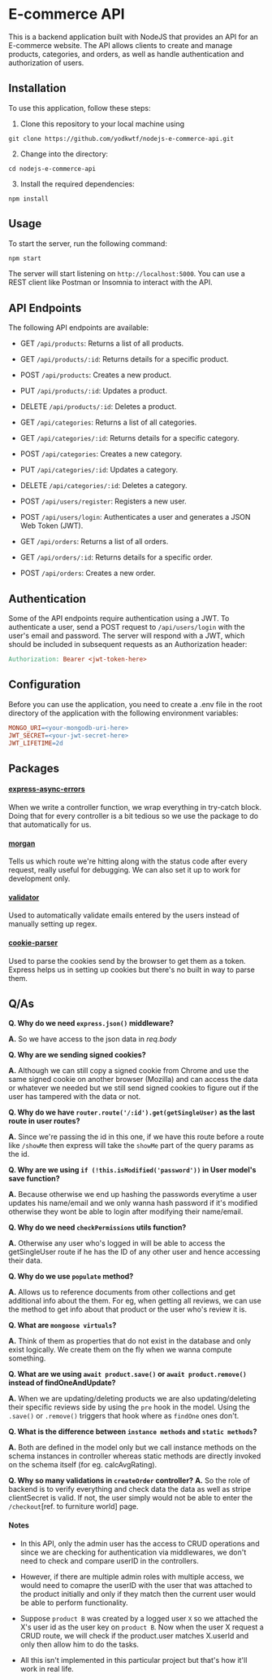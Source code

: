 # E-commerce API

This is a backend application built with NodeJS that provides an API for an E-commerce website. The API allows clients to create and manage products, categories, and orders, as well as handle authentication and authorization of users.

## Installation

To use this application, follow these steps:

1. Clone this repository to your local machine using

```
git clone https://github.com/yodkwtf/nodejs-e-commerce-api.git
```

2. Change into the directory:

```
cd nodejs-e-commerce-api
```

3. Install the required dependencies:

```
npm install
```

## Usage

To start the server, run the following command:

```sh
npm start
```

The server will start listening on `http://localhost:5000`. You can use a REST client like Postman or Insomnia to interact with the API.

## API Endpoints

The following API endpoints are available:

- GET `/api/products`: Returns a list of all products.

- GET `/api/products/:id`: Returns details for a specific product.

- POST `/api/products`: Creates a new product.

- PUT `/api/products/:id`: Updates a product.

- DELETE `/api/products/:id`: Deletes a product.

- GET `/api/categories`: Returns a list of all categories.

- GET `/api/categories/:id`: Returns details for a specific category.

- POST `/api/categories`: Creates a new category.

- PUT `/api/categories/:id`: Updates a category.

- DELETE `/api/categories/:id`: Deletes a category.

- POST `/api/users/register`: Registers a new user.

- POST `/api/users/login`: Authenticates a user and generates a JSON Web Token (JWT).

- GET `/api/orders`: Returns a list of all orders.

- GET `/api/orders/:id`: Returns details for a specific order.

- POST `/api/orders`: Creates a new order.

## Authentication

Some of the API endpoints require authentication using a JWT. To authenticate a user, send a POST request to `/api/users/login` with the user's email and password. The server will respond with a JWT, which should be included in subsequent requests as an Authorization header:

```makefile
Authorization: Bearer <jwt-token-here>
```

## Configuration

Before you can use the application, you need to create a .env file in the root directory of the application with the following environment variables:

```makefile
MONGO_URI=<your-mongodb-uri-here>
JWT_SECRET=<your-jwt-secret-here>
JWT_LIFETIME=2d
```


## Packages

#### [express-async-errors](https://github.com/davidbanham/express-async-errors#readme)

When we write a controller function, we wrap everything in try-catch block. Doing that for every controller is a bit tedious so we use the package to do that automatically for us.

#### [morgan](https://github.com/expressjs/morgan#readme)

Tells us which route we're hitting along with the status code after every request, really useful for debugging. We can also set it up to work for development only.

#### [validator](https://github.com/validatorjs/validator.js)

Used to automatically validate emails entered by the users instead of manually setting up regex.

#### [cookie-parser](https://github.com/expressjs/cookie-parser#readme)

Used to parse the cookies send by the browser to get them as a token. Express helps us in setting up cookies but there's no built in way to parse them.

## Q/As

**Q. Why do we need `express.json()` middleware?**

**A.** So we have access to the json data in _req.body_

**Q. Why are we sending signed cookies?**

**A.** Although we can still copy a signed cookie from Chrome and use the same signed cookie on another browser (Mozilla) and can access the data or whatever we needed but we still send signed cookies to figure out if the user has tampered with the data or not.

**Q. Why do we have `router.route('/:id').get(getSingleUser)` as the last route in user routes?**

**A.** Since we're passing the id in this one, if we have this route before a route like `/showMe` then express will take the `showMe` part of the query params as the id.

**Q. Why are we using `if (!this.isModified('password'))` in User model's save function?**

**A.** Because otherwise we end up hashing the passwords everytime a user updates his name/email and we only wanna hash password if it's modified otherwise they wont be able to login after modifying their name/email.

**Q. Why do we need `checkPermissions` utils function?**

**A.** Otherwise any user who's logged in will be able to access the getSingleUser route if he has the ID of any other user and hence accessing their data.

**Q. Why do we use `populate` method?**

**A.** Allows us to reference documents from other collections and get additional info about the them. For eg, when getting all reviews, we can use the method to get info about that product or the user who's review it is.

**Q. What are `mongoose virtuals`?**

**A.** Think of them as properties that do not exist in the database and only exist logically. We create them on the fly when we wanna compute something.

**Q. What are we using `await product.save()` or `await product.remove()` instead of findOneAndUpdate?**

**A.** When we are updating/deleting products we are also updating/deleting their specific reviews side by using the `pre` hook in the model. Using the `.save()` or `.remove()` triggers that hook where as `findOne` ones don't.

**Q. What is the difference between `instance methods` and `static methods`?**

**A.** Both are defined in the model only but we call instance methods on the schema instances in controller whereas static methods are directly invoked on the schema itself (for eg. calcAvgRating).

**Q. Why so many validations in `createOrder` controller?**
**A.** So the role of backend is to verify everything and check data the data as well as stripe clientSecret is valid. If not, the user simply would not be able to enter the `/checkout`[ref. to furniture world] page.

#### Notes

- In this API, only the admin user has the access to CRUD operations and since we are checking for authentication via middlewares, we don't need to check and compare userID in the controllers.

- However, if there are multiple admin roles with multiple access, we would need to comapre the userID with the user that was attached to the product initially and only if they match then the current user would be able to perform functionality.

- Suppose `product B` was created by a logged user `X` so we attached the X's user id as the user key on `product B`. Now when the user X request a CRUD route, we will check if the product.user matches X.userId and only then allow him to do the tasks.

- All this isn't implemented in this particular project but that's how it'll work in real life.

